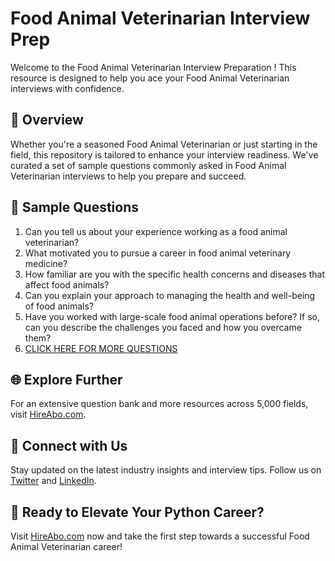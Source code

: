 # Food Animal Veterinarian Interview Prep

Welcome to the Food Animal Veterinarian Interview Preparation ! This resource is designed to help you ace your Food Animal Veterinarian interviews with confidence.

## 🚀 Overview

Whether you're a seasoned Food Animal Veterinarian or just starting in the field, this repository is tailored to enhance your interview readiness. We've curated a set of sample questions commonly asked in Food Animal Veterinarian interviews to help you prepare and succeed.

## 📝 Sample Questions

1. Can you tell us about your experience working as a food animal veterinarian?
2. What motivated you to pursue a career in food animal veterinary medicine?
3. How familiar are you with the specific health concerns and diseases that affect food animals?
4. Can you explain your approach to managing the health and well-being of food animals?
5. Have you worked with large-scale food animal operations before? If so, can you describe the challenges you faced and how you overcame them?
6. [CLICK HERE FOR MORE QUESTIONS](https://hireabo.com/job/24_0_18/Food%20Animal%20Veterinarian)

## 🌐 Explore Further

For an extensive question bank and more resources across 5,000 fields, visit [HireAbo.com](https://www.hireabo.com).

## 📱 Connect with Us

Stay updated on the latest industry insights and interview tips. Follow us on [Twitter](https://twitter.com/hireabo) and [LinkedIn](https://www.linkedin.com/in/hire-abo-3609972a8/).

## 🚀 Ready to Elevate Your Python Career?

Visit [HireAbo.com](https://www.hireabo.com) now and take the first step towards a successful Food Animal Veterinarian career!